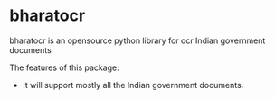 # bharatocr
bharatocr is an opensource python library for ocr Indian government documents 

The features of this package:
- It will support mostly all the Indian government documents.  
